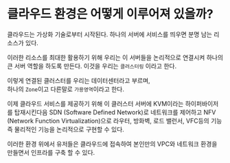 # 클라우드 환경은 어떻게 이루어져 있을까?

클라우드는 가상화 기술로부터 시작된다.
하나의 서버에 서비스를 띄우면 분명 남는 리소스가 있다.

이러한 리소스를 최대한 활용하기 위해
우리는 이 서버들을 논리적으로 연결시켜 하나의 큰 서버 역할을 하도록 만든다.
이것을 우리는 `클러스터링` 이라고 한다.

이렇게 연결된 클러스터를 우리는 데이터센터라고 부르며,  
하나의 `Zone`이고 다른말로 `가용영역`이라고 한다.

이제 클라우드 서비스를 제공하기 위해 이 클러스터 서버에 KVM이라는 하이퍼바이저를 탑재시킨다음
SDN (Software Defined Network)로 네트워크를 제어하고
NFV (Network Function Virtualization)으로 라우터, 방화벽, 로드 밸런서, VFC등의 기능 즉 물리적인 기능을 논리적으로 구현할 수 있다.

이러한 환경 위에서 유저들은 클라우드에 접속하여 본인만의 VPC와 네트워크 환경을 만들면서 인프라를 구축 할 수 있다.
